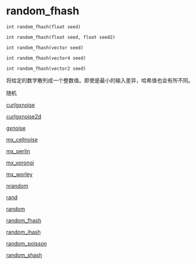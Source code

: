 # random_fhash

`int random_fhash(float seed)`

`int random_fhash(float seed, float seed2)`

`int random_fhash(vector seed)`

`int random_fhash(vector4 seed)`

`int random_fhash(vector2 seed)`

将给定的数字散列成一个整数值。即使是最小的输入差异，哈希值也会有所不同。

随机

[curlgxnoise](curlgxnoise.html)

[curlgxnoise2d](curlgxnoise2d.html)

[gxnoise](gxnoise.html)

[mx_cellnoise](mx_cellnoise.html)

[mx_perlin](mx_perlin.html)

[mx_voronoi](mx_voronoi.html)

[mx_worley](mx_worley.html)

[nrandom](nrandom.html)

[rand](rand.html)

[random](random.html)

[random_fhash](random_fhash.html)

[random_ihash](random_ihash.html)

[random_poisson](random_poisson.html)

[random_shash](random_shash.html)
